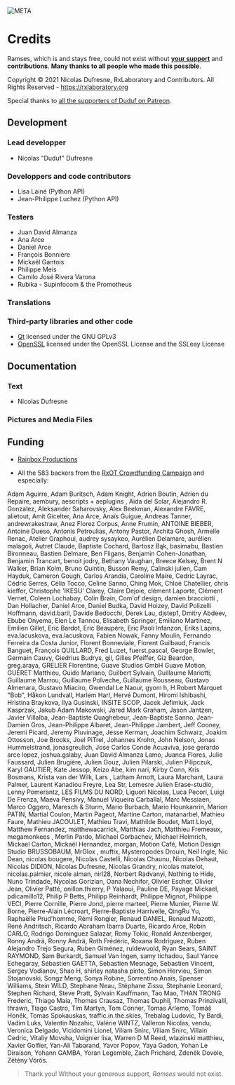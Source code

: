 ![META](updated:2021/07/15)

# Credits

Ramses, which is and stays free, could not exist without [**your support**](http://donate.rxlab.info) and **contributions**. **Many thanks to all people who made this possible**.

Copyright © 2021 Nicolas Dufresne, RxLaboratory and Contributors. All Rights Reserved - https://rxlaboratory.org

Special thanks to [all the supporters of Duduf on Patreon](https://patreon.com/duduf).

## Development

### Lead developper

- Nicolas "Duduf" Dufresne

### Developpers and code contributors

- Lisa Lainé (Python API)
- Jean-Philippe Luchez (Python API)

### Testers

- Juan David Almanza
- Ana Arce
- Daniel Arce
- François Bonnière
- Mickaël Gantois
- Philippe Meis
- Camilo José Rivera Varona
- Rubika - Supinfocom & the Promotheus

### Translations

### Third-party libraries and other code

- [Qt](https://www.qt.io/) licensed under the GNU GPLv3
- [OpenSSL](https://www.openssl.org/) licensed under the OpenSSL License and the SSLeay License

## Documentation

### Text

- Nicolas Dufresne

### Pictures and Media Files

## Funding

- [Rainbox Productions](http://rainboxprod.coop)

- All the 583 backers from the [RxOT Crowdfunding Campaign](https://www.indiegogo.com/projects/rxopentools-seize-the-means-of-film-production#/) and especially:

Adam Aguirre, Adam Buritsch, Adam Knight, Adrien Boutin, Adrien du Repaire, aembury, aescripts + aeplugins , Aïda del Solar, Alejandro R. Gonzalez, Aleksander Saharovsky, Alex Beekman, Alexandre FAVRE, alietout, Amit Gicelter, Ana Arce, Anaïs Guigue, Andreas Tanner, andrewrakestraw, Anez Florez Corpus, Anne Frumin, ANTOINE BIEBER, Antoine Dueso, Antonis Petroulias, Antony Pastor, Archita Ghosh, Armelle Renac, Atelier Graphoui, audrey sysaykeo, Aurélien Delamare, aurélien malagoli, Autret Claude, Baptiste Cochard, Bartosz Bąk, basimabu, Bastien Bironneau, Bastien Delmare, Ben Fligans, Benjamin Cohen-Jonathan, Benjamin Trancart, benoit jodry, Bethany Vaughan, Breece Kelsey, Brent N Walker, Brian Kolm, Bruno Quintin, Busson Remy, Calinski julien, Cam Hayduk, Cameron Gough, Carlos Arandia, Caroline Maire, Cedric Layrac, Cédric Serres, Célia Tocco, Celine Sanno, Ching Mok, Chloé Chatellier, chris kieffer, Christophe 'IKESU' Clarey, Claire Dejoie, clément Laporte, Clément Vernet, Coleen Lochabay, Colin Brain, Com'of design, damien.bracciotti , Dan Hollacher, Daniel Arce, Daniel Budka, David Hoizey, David Polizelli Hoffmann, david.baril, Davide Bedocchi, Derek Lau, djstep1, Dmitry Abdeev, Ebube Onyema, Elen Le Tannou, Elisabeth Springer, Emiliano Martinez, Emilien Gillet, Eric Bardot, Eric Beaupère, Eric Paoli Infanzon, Eriks Lapins, eva.lacuskova, eva.lacuskova, Fabien Nowak, Fanny Moulin, Fernando Ferreira da Costa Junior, Florent Bonneviale, Florent Guilbaud, Francis Banguet, François QUILLARD, Fred Luzet, fuerst.pascal, George Bowler, Germain Cauvy, Giedrius Budrys, gil, Gilles Pfeiffer, Giz Beardon, greg.araya, GRELIER Florentine, Guave Studios GmbH Guave Motion, GUÉRET Matthieu, Guido Mariano, Guilbert Sylvain, Guillaume Mariotti, Guillaume Marrou, Guillaume Polveche, Guillaume Rousseau, Gustavo Almenara, Gustavo Miaciro, Gwendal Le Naour, gyom h, H Robert Marquet "Bob", Håkon Lundvall, Harlem Harl, Hervé Dumont, Hiromi Ishibashi, Hristina Braykova, Ilya Gusinski, INSITE SCOP, Jacek Jefimiuk, Jack Kasprzak, Jakub Adam Makowski, Jared Mark Graham, Jason Jantzen, Javier Villalba, Jean-Baptiste Quaghebeur, Jean-Baptiste Sanno, Jean-Damien Gros, Jean-Philippe Albaret, Jean-Philippe Jambert, Jeff Cooney, Jeremi Picard, Jeremy Pluvinage, Jesse Kerman, Joachim Schwarz, Joakim Ottosson, Joe Brooks, Joel PiTrel, Johannes Krohn, John Nelson, Jonas Hummelstrand, jonasgreulich, Jose Carlos Conde Acuaviva, jose gerardo arce lopez, joshua.gslaby, Juan David Almanza Lamo, Juanca Flores, Julie Faussard, Julien Brugière, Julien Gouz, Julien Pilarski, Julien Pilipczuk, Karyl GAUTIER, Kate Jessop, Keizo Abe, kim nari, Kirby Conn, Kris Bosmans, Krista van der Wilk, Lars , Latham Arnott, Laura Marchant, Laura Palmer, Laurent Kanadiou Freyre, Lea Str, Lemesre Julien Erase-studio, Lenny Pomerantz, LES FILMS DU NORD, Liguori Nicolas, Luca Pecori, Luigi De Frenza, Maeva Pensivy, Manuel Viqueira Carballal, Marc Messiaen, Marco Oggero, Maresch & Sturm, Mario Burbach, Mario Hounkanrin, Marion PATIN, Martial Coulon, Martin Pageot, Martine Carton, matanarbel, Mathieu Faure, Mathieu JACOULET, Mathieu Travi, Mathilde Boudet, Matt Lloyd, Matthew Fernandez, matthewacarrick, Matthias Jach, Matthieu Fremeaux, megamonkees , Merlin Pardo, Michael Gorbachev, Michael Helmrich, Mickael Carton, Mickaël Hernandez, morgan, Motion Café, Motion Design Studio BRUSSOBAUM, MrGlox , muftix, Mysteropodes Drouin, Neil Ingle, Nic Dean, nicolas bougere, Nicolas Castelli, Nicolas Chaunu, Nicolas Dehaut, Nicolas DIDION, Nicolas Dufresne, Nicolas Grandry, nicolas matelot, nicolas.palmier, nicole alman, nirl28, Norbert Radvanyi, Nothing to Hide, Nuno Trindade, Nycolas Gorizian, Oana Nechifor, Olivier Escher, Olivier Jean, Olivier Patté, onillon.thierry, P Yalaoui, Pauline DE, Payage Mickael, pdicamillo12, Philip P Betts, Philipp Reinhardt, Philippe Mignot, Philippe VECI, Pierre Cornille, Pierre Jond, pierre marteel, Pierre Munier, Pierre W. Borne, Pierre-Alain Lécroart, Pierre-Baptiste Harrivelle, QingRu Yu, Raphaëlle Prud'homme, Rémi Rongier, Renaud DANIEL, Renaud Mazotti, René Andritsch, Ricardo Abraham Ibarra Duarte, Ricardo Arce, Robin CARLO, Rodrigo Dominguez Salazar, Romy Tokic, Ronald Anzenberger, Ronny Andrä, Ronny Andrä, Roth Frédéric, Roxana Rodriguez, Ruben Alejandro Trejo Segura, Ruben Giménez, ruldewuold, Ryan Sears, SAINT RAYMOND, Sam Burkardt, Samuel Van Ingen, samy tichadou, Saul Yance Echegaray, Sébastien GAETTA, Sebastien Mesnage, Sebastien Vincent, Sergey Vodianov, Shao H, shirley natasha pinto, Simon Hervieu, Simon Stojanovski, Songz Meng, Sonya Robine, Sorrentino Anaïs, Spenser Williams, Stein WILD, Stephane Neau, Stéphane Zissu, Stephanie Leonard, Stephen Richard, Steve Pratt, Sylvain Kauffmann, Tao Mao, THAN TRONG Frederic, Thiago Maia, Thomas Crausaz, Thomas Duphil, Thomas Prinzivalli, thrawn, Tiago Castro, Tim Martyn, Tom Conner, Tomas Ärlemo, Tomáš Honěk, Tomas Spokauskas, traffic.in.the.skies, Trebalag Ludovic, Ty Bardi, Vadim Luks, Valentin Nozahic, Valérie WINTZ, Valleron Nicolas, vendu, Veronica Delgado, Vicidomini Lionel, Viliam Snirc, Viliam Snirc, Villain Cedric, Vitaliy Movsha, Voignier lisa, Warren D M Reed, wlazinski matthieu, Xavier Golfier, Yan-Ali Tabarand, Yavor Popov, Yaya Gadon, Yohan Le Diraison, Yohann GAMBA, Yoran Legemble, Zach Prichard, Zdeněk Dovole, Zétény Vörös.

> Thank you! Without your generous support, *Ramses* would not exist.
